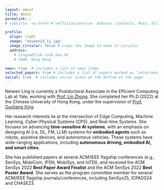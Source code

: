 ```yaml
---
layout: about
title: About
permalink: /
# subtitle: <a href='#'>Affiliations</a>. Address. Contacts. Moto. Etc.

profile:
  align: right
  image: "neiwen23-11.jpg"
  image_circular: false # crops the image to make it circular
  address: 
    # lingnw@link.cuhk.edu.hk
    # CUHK, Hong Kong

news: true  # includes a list of news items
selected_papers: true # includes a list of papers marked as "selected={true}"
social: true  # includes social icons at the bottom of the page
---
```




Neiwen Ling is currently a Postdoctoral Associate in the Efficient Computing Lab at Yale, working with <a href="https://www.linzhong.org/" target="_blank" rel="noopener noreferrer">Prof. Lin Zhong</a>. She completed her Ph.D.(2022) at the Chinese University of Hong Kong, under the supervision of <a href="https://staff.ie.cuhk.edu.hk/~glxing/" target="_blank" rel="noopener noreferrer">Prof. Guoliang Xing</a>. 

Her research interests lie at the intersection of Edge Computing, Machine Learning, Cyber-Physical Systems (CPS), and Real-time Systems. She focuses on advancing **time-sensitive AI systems**, with an emphasis on designing AI (i.e, DL, FM, LLM) systems for <b>embodied agents</b> such as robots, assistive devices, and autonomous vehicles. These systems have wide-ranging applications, including <b>autonomous driving, embodied AI, and smart cities</b>.

She has published papers at several ACM/IEEE flagship conferences (e.g., SenSys, MobiCom, IPSN, MobiSys, and IoTDI), and received the ACM SenSys 2022 <b>Best Paper Award Finalist</b> and the ACM SenSys 2022 <b>Best Poster Award</b>. She serves as the program committee member for several ACM/IEEE flagship journals/conferences, including SenSys25, ICPADS24 and CHASE23.

<!-- Her research falls in the intersection of Edge Computing, Machine Learning and Real-time System. She focuses on the intelligence and real-time capabilities of edge devices, with a goal of developing <b>real-time systems for AI (i.e., DL, FM, LLM) applications</b> such as smart city and autonomous driving. 
She has published papers at several ACM/IEEE flagship conferences (e.g., SenSys, IPSN, MobiSys, and IoTDI), and received the ACM SenSys 2022 <b>Best Paper Award Finalist</b> and the ACM SenSys 2022 <b>Best Poster Award</b>. She has served as the reviewer or program committee member for several ACM/IEEE flagship journals/conferences, including TMC, IMWUT/UbiComp, INFOCOM, CHASE and TOSN. -->


<!-- Write your biography here. Tell the world about yourself. Link to your favorite [subreddit](http://reddit.com). You can put a picture in, too. The code is already in, just name your picture `prof_pic.jpg` and put it in the `img/` folder.

She also works closely with <a href="https://www.cs.cityu.edu.hk/~nanguan/" target="_blank" rel="noopener noreferrer">Prof. Nan Guan</a> and <a href="https://yanzhenyu.com/" target="_blank" rel="noopener noreferrer">Prof. Zhenyu Yan</a>.

*I am on the job market. Feel free to contact me at neiwen.ling@yale.edu.*

Put your address / P.O. box / other info right below your picture. You can also disable any these elements by editing `profile` property of the YAML header of your `_pages/about.md`. Edit `_bibliography/papers.bib` and Jekyll will render your [publications page](/al-folio/publications/) automatically.

Link to your social media connections, too. This theme is set up to use [Font Awesome icons](http://fortawesome.github.io/Font-Awesome/) and [Academicons](https://jpswalsh.github.io/academicons/), like the ones below. Add your Facebook, Twitter, LinkedIn, Google Scholar, or just disable all of them. -->
